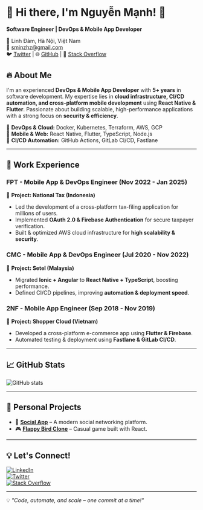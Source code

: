 # 👋 Hi there, I'm Nguyễn Mạnh! 🚀  
**Software Engineer | DevOps & Mobile App Developer**  

📍 Linh Đàm, Hà Nội, Việt Nam  
📧 sminzhz@gmail.com  
🐦 [Twitter](https://x.com/mark_mowattt) | 🌐 [GitHub](https://github.com/maearon) | 💬 [Stack Overflow](https://stackoverflow.com/users/20385795)  

## 🔥 About Me  
I'm an experienced **DevOps & Mobile App Developer** with **5+ years** in software development. My expertise lies in **cloud infrastructure, CI/CD automation, and cross-platform mobile development** using **React Native & Flutter**. Passionate about building scalable, high-performance applications with a strong focus on **security & efficiency**.  

🔹 **DevOps & Cloud:** Docker, Kubernetes, Terraform, AWS, GCP  
🔹 **Mobile & Web:** React Native, Flutter, TypeScript, Node.js  
🔹 **CI/CD Automation:** GitHub Actions, GitLab CI/CD, Fastlane  

---

## 💼 Work Experience  

### **FPT - Mobile App & DevOps Engineer** (Nov 2022 - Jan 2025)  
🚀 **Project: National Tax (Indonesia)**  
- Led the development of a cross-platform tax-filing application for millions of users.  
- Implemented **OAuth 2.0 & Firebase Authentication** for secure taxpayer verification.  
- Built & optimized AWS cloud infrastructure for **high scalability & security**.  

### **CMC - Mobile App & DevOps Engineer** (Jul 2020 - Nov 2022)  
🚀 **Project: Setel (Malaysia)**  
- Migrated **Ionic + Angular** to **React Native + TypeScript**, boosting performance.  
- Defined CI/CD pipelines, improving **automation & deployment speed**.  

### **2NF - Mobile App Engineer** (Sep 2018 - Nov 2019)  
🚀 **Project: Shopper Cloud (Vietnam)**  
- Developed a cross-platform e-commerce app using **Flutter & Firebase**.  
- Automated testing & deployment using **Fastlane & GitLab CI/CD**.  

---

## 📈 GitHub Stats  

![GitHub stats](https://github-readme-stats.vercel.app/api?username=maearon&show_icons=true&theme=radical)  

---

## 🚀 Personal Projects  
- 🔗 **[Social App](https://ruby-rails-boilerplate.vercel.app/login)** – A modern social networking platform.  
- 🎮 **[Flappy Bird Clone](https://flappybirdreact-vercel-com.vercel.app/)** – Casual game built with React.  

---

## 💡 Let's Connect!  
[![LinkedIn](https://img.shields.io/badge/LinkedIn-0077B5?style=for-the-badge&logo=linkedin&logoColor=white)](https://linkedin.com/in/manh-nguyen-4a8b23254)  
[![Twitter](https://img.shields.io/badge/Twitter-1DA1F2?style=for-the-badge&logo=twitter&logoColor=white)](https://x.com/mark_mowattt)  
[![Stack Overflow](https://img.shields.io/badge/Stack%20Overflow-F58025?style=for-the-badge&logo=stackoverflow&logoColor=white)](https://stackoverflow.com/users/20385795)  

---

💡 *"Code, automate, and scale – one commit at a time!"*  
